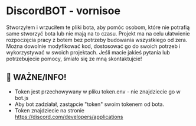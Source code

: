 # DiscordBOT - vornisoe
Stworzyłem i wrzuciłem te pliki bota, aby pomóc osobom, które nie potrafią same stworzyć bota lub nie mają na to czasu. Projekt ma na celu ułatwienie rozpoczęcia pracy z botem bez potrzeby budowania wszystkiego od zera. Można dowolnie modyfikować kod, dostosować go do swoich potrzeb i wykorzystywać w swoich projektach. Jeśli macie jakieś pytania lub potrzebujecie pomocy, śmiało się ze mną skontaktujcie!

## 📌 WAŻNE/INFO!
- Token jest przechowywany w pliku token.env - nie znajdziecie go w bot.js
- Aby bot zadziałał, zastąpcie "token" swoim tokenem od bota.
- Token znajdziecie na stronie https://discord.com/developers/applications
